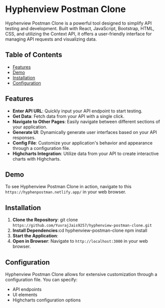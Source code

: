 # Hyphenview Postman Clone

Hyphenview Postman Clone is a powerful tool designed to simplify API testing and development. Built with React, JavaScript, Bootstrap, HTML, CSS, and utilizing the Context API, it offers a user-friendly interface for managing API requests and visualizing data.

## Table of Contents

- [Features](#features)
- [Demo](#demo)
- [Installation](#installation)
- [Configuration](#configuration)


## Features

- **Enter API URL**: Quickly input your API endpoint to start testing.
- **Get Data**: Fetch data from your API with a single click.
- **Navigate to Other Pages**: Easily navigate between different sections of your application.
- **Generate UI**: Dynamically generate user interfaces based on your API responses.
- **Config File**: Customize your application's behavior and appearance through a configuration file.
- **Highcharts Integration**: Utilize data from your API to create interactive charts with Highcharts.

## Demo
To see Hyphenview Postman Clone in action, navigate to this `https://hyphenpostman.netlify.app/` in your web browser.

## Installation
1. **Clone the Repository**: git clone `https://github.com/YuvrajJais9257/hyphenview-postman-clone.git`
2. **Install Dependencies**:cd hyphenview-postman-clone npm install
3. **Start the Application**:
4. **Open in Browser**:
   Navigate to `http://localhost:3000` in your web browser.

## Configuration

Hyphenview Postman Clone allows for extensive customization through a configuration file. You can specify:

- API endpoints
- UI elements
- Highcharts configuration options
